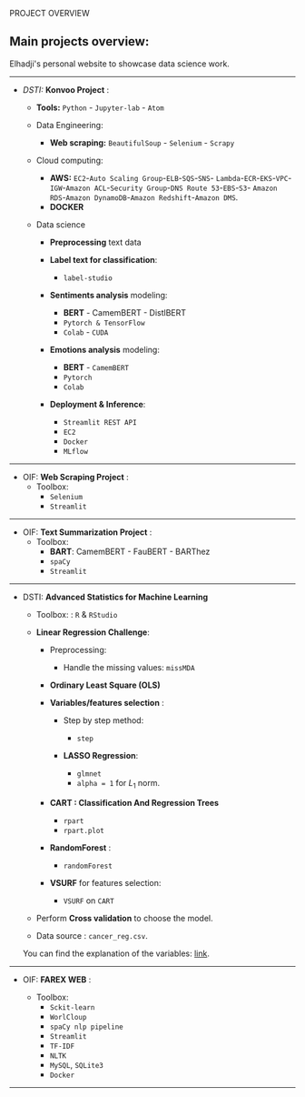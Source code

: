 PROJECT OVERVIEW

## Main projects overview:
Elhadji's personal website to showcase data science work.

---
- *DSTI:* **Konvoo Project** :

  - **Tools:** `Python` - `Jupyter-lab` - `Atom`

  - Data Engineering:
    - **Web scraping:** `BeautifulSoup` - `Selenium` - `Scrapy`

  - Cloud computing:
    - **AWS:** `EC2`-`Auto Scaling Group`-`ELB`-`SQS`-`SNS`-
      `Lambda`-`ECR`-`EKS`-`VPC`-`IGW`-`Amazon ACL`-`Security Group`-`DNS Route 53`-`EBS`-`S3`-
      `Amazon RDS`-`Amazon DynamoDB`-`Amazon Redshift`-`Amazon DMS`.
    - **DOCKER**

  - Data science
    - **Preprocessing** text data
    - **Label text for classification**:
      - `label-studio`

    - **Sentiments analysis** modeling:
      - **BERT** - CamemBERT - DistlBERT
      - `Pytorch & TensorFlow`
      - `Colab` - `CUDA`

    - **Emotions analysis** modeling:
      - **BERT** - `CamemBERT`
      - `Pytorch`
      - `Colab`

    - **Deployment & Inference**:
      - `Streamlit REST API`
      - `EC2`
      - `Docker`
      - `MLflow`
---

- OIF: **Web Scraping Project** :
  - Toolbox:
    - `Selenium`
    - `Streamlit`
---

- OIF: **Text Summarization Project** :
  - Toolbox:
      - **BART**: CamemBERT - FauBERT - BARThez
      - `spaCy`
      - `Streamlit`

---

- DSTI: **Advanced Statistics for Machine Learning**

  - Toolbox: : `R`  & `RStudio`
  - **Linear Regression Challenge**:
    - Preprocessing:
      - Handle the missing values: `missMDA`

    - **Ordinary Least Square (OLS)**
    - __Variables/features selection__ :
      - Step by step method:
        - `step`

      - **LASSO Regression**:
        - `glmnet`
        - `alpha = 1` for $L_1$ norm.

    - **CART : Classification And Regression Trees**
      - `rpart`
      - `rpart.plot`

    - **RandomForest** :
      - `randomForest`

    - **VSURF** for features selection:
      - `VSURF` on `CART`

  - Perform __Cross validation__ to choose the model.

  - Data source : `cancer_reg.csv`.

  You can find the explanation of the variables:
  [link](https://data.world/exercises/linear-regression-exercise-1/workspace/file?filename=cancer_reg.csv).

---

  - OIF: **FAREX WEB** :

    - Toolbox:
      - `Sckit-learn`
      - `WorlCloup`
      - `spaCy nlp pipeline`
      - `Streamlit`
      - `TF-IDF`
      - `NLTK`
      - `MySQL`, `SQLite3`
      - `Docker`
---
